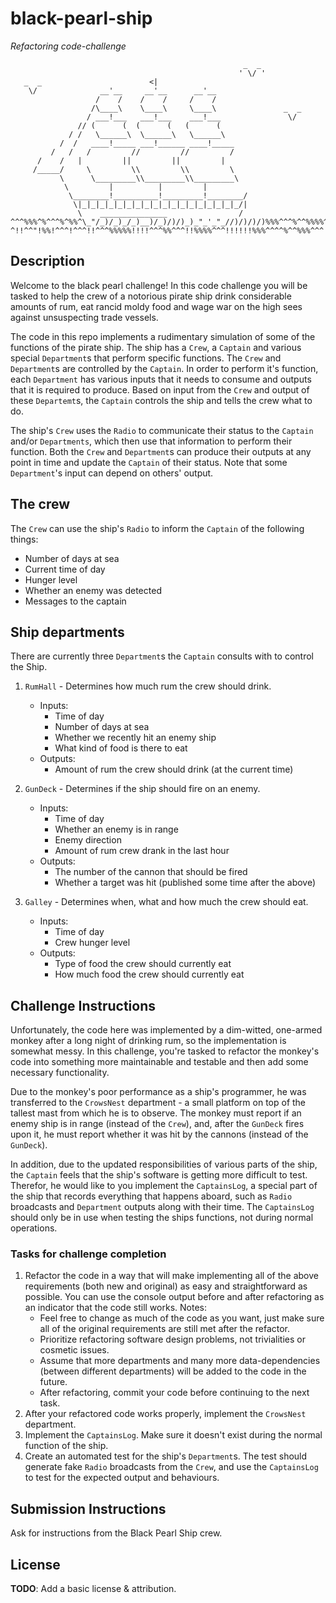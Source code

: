 # black-pearl-ship
*Refactoring code-challenge*

```
                                                    _  _
                                                   ' \/ '
   _  _                        <|
    \/              __'__     __'__      __'__
                   /    /    /    /     /    /
                  /\____\    \____\     \____\               _  _
                 / ___!___   ___!___    ___!___               \/
               // (      (  (      (   (      (
             / /   \______\  \______\   \______\
           /  /   ____!_____ ___!______ ____!_____
         /   /   /         //         //         /
      /    /   |         ||         ||         |
     /_____/     \         \\         \\         \
           \      \_________\\_________\\_________\
            \         |          |         |
             \________!__________!_________!________/
              \|_|_|_|_|_|_|_|_|_|_|_|_|_|_|_|_|_|_/|
               \    _______________                /
^^^%%%^%^^^%^%%^\_"/_)/_)_/_)__)/_)/)/)_)_"_'_"_//)/)/)/)%%%^^^%^^%%%%^
^!!^^"!%%!^^^!^^^!!^^^%%%%%!!!!^^^%%^^^!!%%%%^^^!!!!!!%%%^^^^%^^%%%^^^!
```

## Description

Welcome to the black pearl challenge!  In this code challenge you will be tasked to help the crew of
a notorious pirate ship drink considerable amounts of rum, eat rancid moldy food and wage war on the
high sees against unsuspecting trade vessels.

The code in this repo implements a rudimentary simulation of some of the functions of the pirate
ship.  The ship has a `Crew`, a `Captain` and various special `Department`s that perform specific
functions.  The `Crew` and `Department`s are controlled by the `Captain`. In order to perform it's
function, each `Department` has various inputs that it needs to consume and outputs that it is
required to produce. Based on input from the `Crew` and output of these `Departemt`s, the `Captain`
controls the ship and  tells the crew what to do.

The ship's `Crew` uses the `Radio` to communicate their status to the `Captain` and/or
`Departments`, which then use that information to perform their function. Both the `Crew` and
`Department`s can produce their outputs at any point in time and update the `Captain` of
their status. Note that some `Department`'s input can depend on others' output.

## The crew

The `Crew` can use the ship's `Radio` to inform the `Captain` of the following things:

- Number of days at sea
- Current time of day
- Hunger level
- Whether an enemy was detected
- Messages to the captain

## Ship departments

There are currently three `Department`s the `Captain` consults with to control the Ship.

1. `RumHall` - Determines how much rum the crew should drink.
    - Inputs:
      - Time of day
      - Number of days at sea
      - Whether we recently hit an enemy ship
      - What kind of food is there to eat
    - Outputs:
        - Amount of rum the crew should drink (at the current time)

2. `GunDeck` - Determines if the ship should fire on an enemy.
    - Inputs:
      - Time of day
      - Whether an enemy is in range
      - Enemy direction
      - Amount of rum crew drank in the last hour
    - Outputs:
        - The number of the cannon that should be fired
        - Whether a target was hit (published some time after the above)

3. `Galley` - Determines when, what and how much the crew should eat.
    - Inputs:
      - Time of day
      - Crew hunger level
    - Outputs:
        - Type of food the crew should currently eat
        - How much food the crew should currently eat

## Challenge Instructions

Unfortunately, the code here was implemented by a dim-witted, one-armed monkey after a long night of
drinking rum, so the implementation is somewhat messy.  In this challenge, you're tasked to refactor
the monkey's code into something more maintainable and testable and then add some necessary
functionality.

Due to the monkey's poor performance as a ship's programmer, he was transferred to the `CrowsNest`
department - a small platform on top of the tallest mast from which he is to observe. The monkey
must report if an enemy ship is in range (instead of the `Crew`), and, after the `GunDeck` fires
upon it, he must report whether it was hit by the cannons (instead of the `GunDeck`).

In addition, due to the updated responsibilities of various parts of the ship, the `Captain` feels
that the ship's software is getting more difficult to test. Therefor, he would like to you implement
the `CaptainsLog`, a special part of the ship that records everything that happens aboard, such as
`Radio` broadcasts and `Department` outputs along with their time. The `CaptainsLog` should only be
in use when testing the ships functions, not during normal operations.

### Tasks for challenge completion

1. Refactor the code in a way that will make implementing all of the above
   requirements (both new and original) as easy and straightforward as possible.
   You can use the console output before and after refactoring as an indicator
   that the code still works.  Notes:
    - Feel free to change as much of the code as you want, just make sure all
      of the original requirements are still met after the refactor.
    - Prioritize refactoring software design problems, not trivialities or cosmetic issues.
    - Assume that more departments and many more data-dependencies (between
      different departments) will be added to the code in the future.
    - After refactoring, commit your code before continuing to the next task.
2. After your refactored code works properly, implement the `CrowsNest` department.
3. Implement the `CaptainsLog`. Make sure it doesn't exist during the normal function of the ship.
4. Create an automated test for the ship's `Department`s. The test should generate fake `Radio` broadcasts from the
   `Crew`, and use the `CaptainsLog` to test for the expected output and behaviours.

## Submission Instructions

Ask for instructions from the Black Pearl Ship crew.

## License

**TODO**: Add a basic license & attribution.
